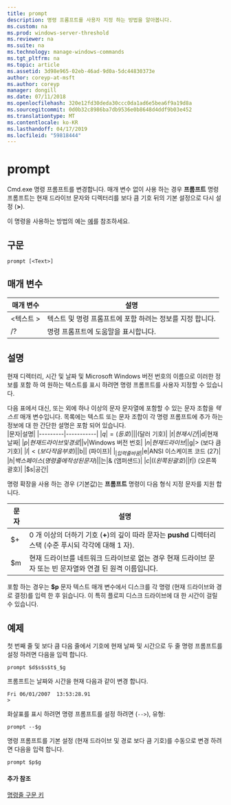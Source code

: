 ```yaml
---
title: prompt
description: 명령 프롬프트를 사용자 지정 하는 방법을 알아봅니다.
ms.custom: na
ms.prod: windows-server-threshold
ms.reviewer: na
ms.suite: na
ms.technology: manage-windows-commands
ms.tgt_pltfrm: na
ms.topic: article
ms.assetid: 3d98e965-02eb-46ad-9d0a-5dc44830373e
author: coreyp-at-msft
ms.author: coreyp
manager: dongill
ms.date: 07/11/2018
ms.openlocfilehash: 320e12fd30deda30ccc0da1ad6e5bea6f9a19d8a
ms.sourcegitcommit: 0d0b32c8986ba7db9536e0b8648d4ddf9b03e452
ms.translationtype: MT
ms.contentlocale: ko-KR
ms.lasthandoff: 04/17/2019
ms.locfileid: "59818444"
---
```

# <a name="prompt"></a>prompt



Cmd.exe 명령 프롬프트를 변경합니다. 매개 변수 없이 사용 하는 경우 **프롬프트** 명령 프롬프트는 현재 드라이브 문자와 디렉터리를 보다 큼 기호 뒤의 기본 설정으로 다시 설정 (**>**).

이 명령을 사용하는 방법의 예는 [예](#BKMK_examples)를 참조하세요.

## <a name="syntax"></a>구문

```
prompt [<Text>]
```

## <a name="parameters"></a>매개 변수

|매개 변수|설명|
|---------|-----------|
|\<텍스트 >|텍스트 및 명령 프롬프트에 포함 하려는 정보를 지정 합니다.|
|/?|명령 프롬프트에 도움말을 표시합니다.|

## <a name="remarks"></a>설명

현재 디렉터리, 시간 및 날짜 및 Microsoft Windows 버전 번호의 이름으로 이러한 정보를 포함 하 여 원하는 텍스트를 표시 하려면 명령 프롬프트를 사용자 지정할 수 있습니다.

다음 표에서 대신, 또는 외에 하나 이상의 문자 문자열에 포함할 수 있는 문자 조합을 *텍스트* 매개 변수입니다. 목록에는 텍스트 또는 문자 조합이 각 명령 프롬프트에 추가 하는 정보에 대 한 간단한 설명은 포함 되어 있습니다.  
|문자|설명|
|---------|-----------|
|$q|= (등호)|
|$$|$(달러 기호)|
|$t|현재 시간|
|$d|현재 날짜|
|$p|현재 드라이브 및 경로|
|$v|Windows 버전 번호|
|$n|현재 드라이브|
|$g|> (보다 큼 기호)|
|$l|< (보다 작음 부호)|
|$b|| (파이프)|
|$_|입력 줄 바꿈|
|$e|ANSI 이스케이프 코드 (27)|
|$h|백스페이스 (명령줄에 작성 된 문자)|
|$는|& (앰퍼샌드)|
|$c|((왼쪽된 괄호)|
|$f|) (오른쪽 괄호)|
|$s|공간|

명령 확장을 사용 하는 경우 (기본값)는 **프롬프트** 명령이 다음 형식 지정 문자를 지원 합니다.  

|문자|설명|
|---------|-----------|
|$+|0 개 이상의 더하기 기호 (**+**)의 깊이 따라 문자는 **pushd** 디렉터리 스택 (수준 푸시되 각각에 대해 1 자).|
|$m|현재 드라이브를 네트워크 드라이브로 없는 경우 현재 드라이브 문자 또는 빈 문자열와 연결 된 원격 이름입니다.|

포함 하는 경우는 **$p** 문자 텍스트 매개 변수에서 디스크를 각 명령 (현재 드라이브와 경로 결정)를 입력 한 후 읽습니다. 이 특히 플로피 디스크 드라이브에 대 한 시간이 걸릴 수 있습니다.

## <a name="BKMK_examples"></a>예제

첫 번째 줄 및 보다 큼 다음 줄에서 기호에 현재 날짜 및 시간으로 두 줄 명령 프롬프트를 설정 하려면 다음을 입력 합니다.
```
prompt $d$s$s$t$_$g 
```
프롬프트는 날짜와 시간을 현재 다음과 같이 변경 합니다.
```
Fri 06/01/2007  13:53:28.91
>
```
화살표를 표시 하려면 명령 프롬프트를 설정 하려면 (`-->`), 유형:
```
prompt --$g
```
명령 프롬프트를 기본 설정 (현재 드라이브 및 경로 보다 큼 기호)를 수동으로 변경 하려면 다음을 입력 합니다.
```
prompt $p$g
```

#### <a name="additional-references"></a>추가 참조

[명령줄 구문 키](command-line-syntax-key.md)